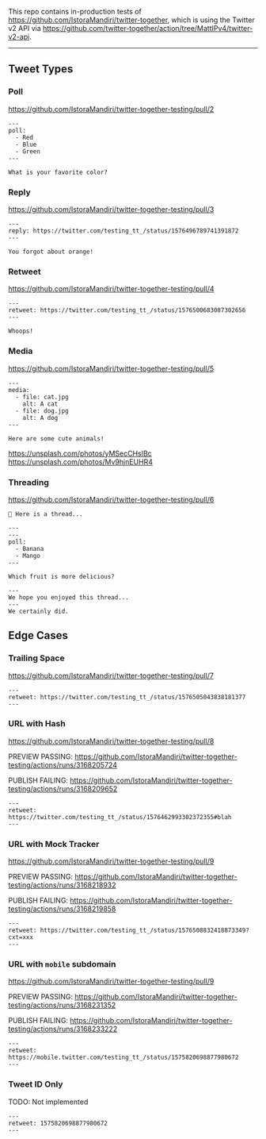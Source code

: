 This repo contains in-production tests of https://github.com/IstoraMandiri/twitter-together, which is using the Twitter v2 API via https://github.com/twitter-together/action/tree/MattIPv4/twitter-v2-api.

---

## Tweet Types

### Poll

https://github.com/IstoraMandiri/twitter-together-testing/pull/2

```tweet
---
poll:
  - Red
  - Blue
  - Green
---

What is your favorite color?
```

### Reply

https://github.com/IstoraMandiri/twitter-together-testing/pull/3

```tweet
---
reply: https://twitter.com/testing_tt_/status/1576496789741391872
---

You forgot about orange!
```

### Retweet

https://github.com/IstoraMandiri/twitter-together-testing/pull/4

```tweet
---
retweet: https://twitter.com/testing_tt_/status/1576500683087302656
---

Whoops!
```

### Media

https://github.com/IstoraMandiri/twitter-together-testing/pull/5

```tweet
---
media:
  - file: cat.jpg
    alt: A cat
  - file: dog.jpg
    alt: A dog
---

Here are some cute animals!
```

https://unsplash.com/photos/yMSecCHsIBc
https://unsplash.com/photos/Mv9hjnEUHR4

### Threading

https://github.com/IstoraMandiri/twitter-together-testing/pull/6

```tweet
🧵 Here is a thread...

---
---
poll:
  - Banana
  - Mango
---

Which fruit is more delicious?

---
We hope you enjoyed this thread...
---
We certainly did.
```

## Edge Cases

### Trailing Space

https://github.com/IstoraMandiri/twitter-together-testing/pull/7

```tweet
---
retweet: https://twitter.com/testing_tt_/status/1576505043838181377
--- 
```

### URL with Hash

https://github.com/IstoraMandiri/twitter-together-testing/pull/8

PREVIEW PASSING: https://github.com/IstoraMandiri/twitter-together-testing/actions/runs/3168205724

PUBLISH FAILING: https://github.com/IstoraMandiri/twitter-together-testing/actions/runs/3168209652

```tweet
---
retweet: https://twitter.com/testing_tt_/status/1576462993302372355#blah
---
```

### URL with Mock Tracker

https://github.com/IstoraMandiri/twitter-together-testing/pull/9

PREVIEW PASSING: https://github.com/IstoraMandiri/twitter-together-testing/actions/runs/3168218932

PUBLISH FAILING: https://github.com/IstoraMandiri/twitter-together-testing/actions/runs/3168219858

```tweet
---
retweet: https://twitter.com/testing_tt_/status/1576508832418873349?cxt=xxx
---
```

### URL with `mobile` subdomain

https://github.com/IstoraMandiri/twitter-together-testing/pull/9

PREVIEW PASSING: https://github.com/IstoraMandiri/twitter-together-testing/actions/runs/3168231352

PUBLISH FAILING: https://github.com/IstoraMandiri/twitter-together-testing/actions/runs/3168233222

```tweet
---
retweet: https://mobile.twitter.com/testing_tt_/status/1575820698877980672
---
```

### Tweet ID Only

TODO: Not implemented

```tweet
---
retweet: 1575820698877980672
---
```
